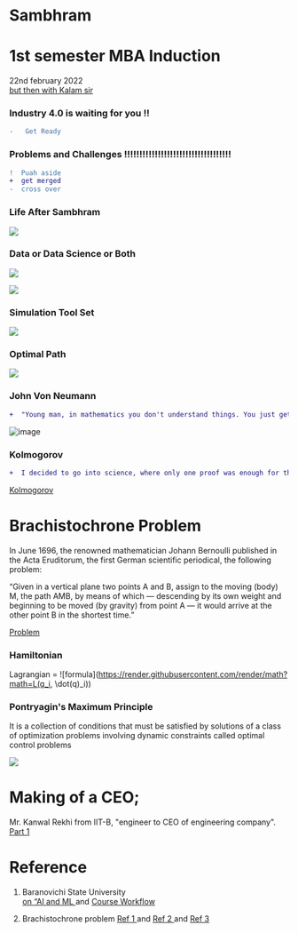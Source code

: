 # Sambhram

# 1st semester MBA Induction 

22nd february 2022 </br>
[but then with Kalam sir](https://www.linkedin.com/posts/jayakumarsingaram_kalam-sir-wish-madras-institute-of-technology-activity-6854675700486672384-QJrM)

### Industry 4.0 is waiting for you !!

```diff
-   Get Ready
```
### Problems and Challenges !!!!!!!!!!!!!!!!!!!!!!!!!!!!!!!!!!!

```diff
!  Puah aside 
+  get merged
-  cross over
```

### Life After Sambhram

[![](https://mermaid.ink/img/pako:eNp1kD8LgzAQxb9KuFmXjhm6tKUUurkGymnOKs0fibEg4ndv1LQo0huOu_d7b7gboLCSgEPr0dO5xqdDnb4PwjDG5sZYhjqvgszS9MhOVjdo-ojiNoG7LVBt5TlwVTb_gcU16zcjazQPje5Ffo-X2Aovwv_oiu-y24IENDmNtQx3DxMX4CvSJICHUVKJnfIChBmDtWtk-MxF1t464CWqlhLAztusNwVw7zr6muL7omv8ALpibQo)](https://mermaid-js.github.io/mermaid-live-editor/edit/#pako:eNp1kD8LgzAQxb9KuFmXjhm6tKUUurkGymnOKs0fibEg4ndv1LQo0huOu_d7b7gboLCSgEPr0dO5xqdDnb4PwjDG5sZYhjqvgszS9MhOVjdo-ojiNoG7LVBt5TlwVTb_gcU16zcjazQPje5Ffo-X2Aovwv_oiu-y24IENDmNtQx3DxMX4CvSJICHUVKJnfIChBmDtWtk-MxF1t464CWqlhLAztusNwVw7zr6muL7omv8ALpibQo)

### Data or Data Science or Both

[![](https://mermaid.ink/img/pako:eNqNkcFOwzAMhl_Fywmk7QVymIQooElshw2JSy6mcbtorT3cBAlNe3eS0W1wQfiS2P5-K_l9MLV4MtYM9J6Ia6oCtoq94wojzuZzKCds6lCaYOFuAcgeKiLawzOhcuD2m75QWbZExpYUsmLBDempfpMGygNuHXcie6g0fBAEhijwmGJScgw5Ru11ioVN6FOHkaAZOWLveCW5oqHdRpDmorOwxhiEsYO4lZS7w-T3A_Pkn6m9X61gmW3o_sbW_8Ou1NmEWfHxhbC3wm-C6mFSwnGpzS4m21fR3cndJ2LS8t2Rc2ympiftMfi8q0PxyZm4pZ6csfnqqcHURWccHzOa9j6rH3yIosY22A00NZiibD65NjZqojM07nukjl-k0LL2)](https://mermaid-js.github.io/mermaid-live-editor/edit/#pako:eNqNkcFOwzAMhl_Fywmk7QVymIQooElshw2JSy6mcbtorT3cBAlNe3eS0W1wQfiS2P5-K_l9MLV4MtYM9J6Ia6oCtoq94wojzuZzKCds6lCaYOFuAcgeKiLawzOhcuD2m75QWbZExpYUsmLBDempfpMGygNuHXcie6g0fBAEhijwmGJScgw5Ru11ioVN6FOHkaAZOWLveCW5oqHdRpDmorOwxhiEsYO4lZS7w-T3A_Pkn6m9X61gmW3o_sbW_8Ou1NmEWfHxhbC3wm-C6mFSwnGpzS4m21fR3cndJ2LS8t2Rc2ympiftMfi8q0PxyZm4pZ6csfnqqcHURWccHzOa9j6rH3yIosY22A00NZiibD65NjZqojM07nukjl-k0LL2)


[![](https://mermaid.ink/img/pako:eNpdkLFqAzEMhl9FaM5SShdvaS9Dh0Dg1luErbQqtlxsOXCEvHt9vVyg9WT-75N_5Cv6HBgdAnzlVpTnSaEfE4sMR7JPTmTiKcKxi3Gllb1JVhits7riU8mea10FgFcumluM4uDFwf79kYvmJN138NzzcBHPGztlqbU_6-BpGdn9wVvnMCul38ZxrsZpGx6k-sLGcLiw2r_Wt6wm2nKrcC9-INxh4pJIQv-F65JOuGzNE7p-DXymFm3CSW9dbd-BjA9BLBd0Z4qVd0jN8jirR2el8SYNQh-F0t26_QAhDXNM)](https://mermaid-js.github.io/mermaid-live-editor/edit/#pako:eNpdkLFqAzEMhl9FaM5SShdvaS9Dh0Dg1luErbQqtlxsOXCEvHt9vVyg9WT-75N_5Cv6HBgdAnzlVpTnSaEfE4sMR7JPTmTiKcKxi3Gllb1JVhits7riU8mea10FgFcumluM4uDFwf79kYvmJN138NzzcBHPGztlqbU_6-BpGdn9wVvnMCul38ZxrsZpGx6k-sLGcLiw2r_Wt6wm2nKrcC9-INxh4pJIQv-F65JOuGzNE7p-DXymFm3CSW9dbd-BjA9BLBd0Z4qVd0jN8jirR2el8SYNQh-F0t26_QAhDXNM)


### Simulation Tool Set 
[![](https://mermaid.ink/img/pako:eNo9jrEOwjAMRH_F8tyhCFgyw4gYgpiymMbQiCSugjOgin8nIMpNZ70nnWccxDManAKDBo0MYEOqkTRIhpNIBMvqMrQ4PE6cwUotAzsEA5u-X9CZs5cCUYY7-y9cbf_wQJ4htMNSuoyF0ldY__gS7DBxSRR8e2j-MIc6cmpbplXPV6pRHbr8amqdPCnvfVApaK4UH9whVRX7zAMaLZUXaRfo1kZ_1usN0WhMhw)](https://mermaid-js.github.io/mermaid-live-editor/edit/#pako:eNo9jrEOwjAMRH_F8tyhCFgyw4gYgpiymMbQiCSugjOgin8nIMpNZ70nnWccxDManAKDBo0MYEOqkTRIhpNIBMvqMrQ4PE6cwUotAzsEA5u-X9CZs5cCUYY7-y9cbf_wQJ4htMNSuoyF0ldY__gS7DBxSRR8e2j-MIc6cmpbplXPV6pRHbr8amqdPCnvfVApaK4UH9whVRX7zAMaLZUXaRfo1kZ_1usN0WhMhw)


### Optimal Path

[![](https://mermaid.ink/img/pako:eNqNkL0OgkAQhF-FbC0F2F1ho_YaS46QDbfIGeDIsWdiCO_u8ZcYpXCr2W8ns8n0kBtFIKBjZDppvFusw2csm8BPcrHmQTmnQRgeAt1onvmoJpQgZ1HH2TX9OrTIZRbNcNYTPlrsyh86yXgrIf7wxlsP_0rZz3BZtmLWgR3UZGvUylfSjzcJXFJNEoSXigp0FUuQzeCtrlW-tLPSbCyIAquOdoCOze3V5CDYOlpNS7OLa3gDAPZzOA)](https://mermaid-js.github.io/mermaid-live-editor/edit/#pako:eNqNkL0OgkAQhF-FbC0F2F1ho_YaS46QDbfIGeDIsWdiCO_u8ZcYpXCr2W8ns8n0kBtFIKBjZDppvFusw2csm8BPcrHmQTmnQRgeAt1onvmoJpQgZ1HH2TX9OrTIZRbNcNYTPlrsyh86yXgrIf7wxlsP_0rZz3BZtmLWgR3UZGvUylfSjzcJXFJNEoSXigp0FUuQzeCtrlW-tLPSbCyIAquOdoCOze3V5CDYOlpNS7OLa3gDAPZzOA)
 
### John Von Neumann

```diff
+  "Young man, in mathematics you don't understand things. You just get used to them." - John Von Neumann
```

![image](https://user-images.githubusercontent.com/58679469/154835512-595dd430-8606-4a3d-8b5c-0de33f25922c.png)

###  Kolmogorov

```diff
+  I decided to go into science, where only one proof was enough for the final conclusion. = Kolmogorov
```

[Kolmogorov](https://www.linkedin.com/posts/jayakumarsingaram_i-decided-to-go-into-science-where-only-activity-6893940681103015936-2BMg) 

# Brachistochrone Problem

In June 1696, the renowned mathematician Johann Bernoulli published in the Acta Eruditorum, the first German scientific periodical, the following problem:

“Given in a vertical plane two points A and B, assign to the moving (body) M, the path AMB, by means of which — descending by its own weight and beginning to be moved (by gravity) from point A — it would arrive at the other point B in the shortest time.”

[Problem ](https://www.linkedin.com/posts/jayakumarsingaram_galileo-activity-6701359279909302272-8xdx) 

###  Hamiltonian 
 Lagrangian  = 
![formula](https://render.githubusercontent.com/render/math?math=L(q_i, \dot(q)_i))


### Pontryagin's Maximum Principle 
It is a collection of conditions that must be satisfied by solutions of a class of optimization problems involving dynamic constraints called optimal control problems

[![](https://mermaid.ink/img/pako:eNqdkMFqwzAMhl9F-NRC-wI5DLYksJ5aaG9xDyZWVoMtG1suy9q--5SyXXac8MHCn74f66bGaFE16iObdIFTpwmkXoduJhPcaDwc58IYzrDdvshLu9pRYUNyMNYCjsaMAaX3ECd4lyHPkZwRT_-ZMpbiIq2f2rehjcQ5ethRqvwP5V9juxi6FeyvmOGA2UW7jJxcwDU8iW4JuZfor3iHftgndsF94VmT2qiAORhn5fu3BdaKLxKsVSNXi5OpnrXS9BC0JmsYe-s4ZtVMxhfcKFM5HmcaVcO54i_UOSPbDD_U4xs4Cnig)](https://mermaid-js.github.io/mermaid-live-editor/edit/#pako:eNqdkMFqwzAMhl9F-NRC-wI5DLYksJ5aaG9xDyZWVoMtG1suy9q--5SyXXac8MHCn74f66bGaFE16iObdIFTpwmkXoduJhPcaDwc58IYzrDdvshLu9pRYUNyMNYCjsaMAaX3ECd4lyHPkZwRT_-ZMpbiIq2f2rehjcQ5ethRqvwP5V9juxi6FeyvmOGA2UW7jJxcwDU8iW4JuZfor3iHftgndsF94VmT2qiAORhn5fu3BdaKLxKsVSNXi5OpnrXS9BC0JmsYe-s4ZtVMxhfcKFM5HmcaVcO54i_UOSPbDD_U4xs4Cnig)

# Making of a CEO; 
Mr. Kanwal Rekhi from IIT-B, "engineer to CEO of engineering company".  [Part 1](https://www.linkedin.com/posts/jayakumarsingaram_making-of-a-ceo-part-1-activity-6584617651090350080-DRWc)

# Reference
1. Baranovichi State University </br>
[on “AI and ML ]( https://www.linkedin.com/posts/jayakumarsingaram_amazing-experience-while-working-with-young-activity-6832681096346525696-NDFF)  and  [ Course Workflow ](https://www.jkuse.com/home/jkevents/baranovichi)

2. Brachistochrone problem
[ Ref 1 ](https://www.cantorsparadise.com/the-famous-problem-of-the-brachistochrone-8b955d24bdf7) and 
[ Ref 2 ](https://mathshistory.st-andrews.ac.uk/HistTopics/Brachistochrone/) and [ Ref 3](https://mathworld.wolfram.com/BrachistochroneProblem.html)
